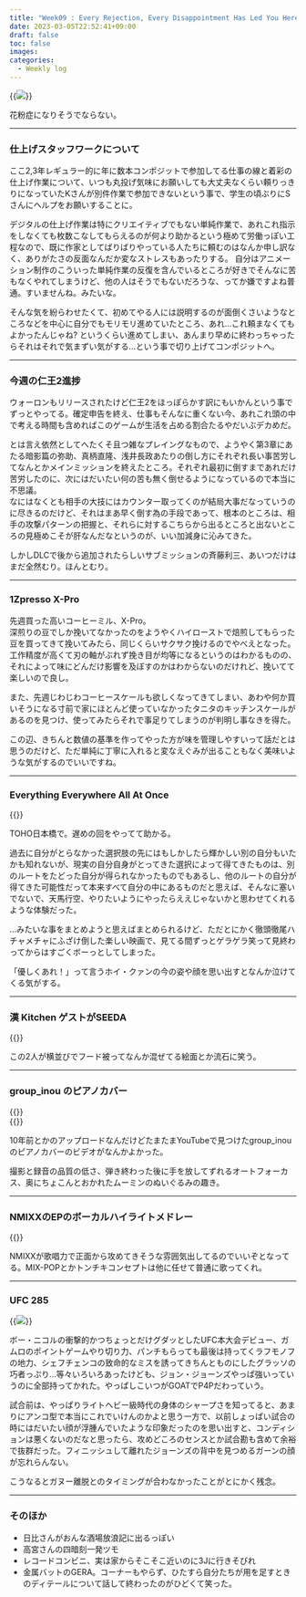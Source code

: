 ```yaml
---
title: "Week09 : Every Rejection, Every Disappointment Has Led You Here"
date: 2023-03-05T22:52:41+09:00
draft: false
toc: false
images:
categories:
  - Weekly log
---
```


{{<image src="/images/images/230302.webp">}}

花粉症になりそうでならない。

<!--more-->

---

### 仕上げスタッフワークについて

ここ2,3年レギュラー的に年に数本コンポジットで参加してる仕事の線と着彩の仕上げ作業について、いつも丸投げ気味にお願いしても大丈夫なくらい頼りっきりになっていたKさんが別件作業で参加できないという事で、学生の頃ぶりにSさんにヘルプをお願いすることに。

デジタルの仕上げ作業は特にクリエイティブでもない単純作業で、あれこれ指示をしなくても枚数こなしてもらえるのが何より助かるという極めて労働っぽい工程なので、既に作家としてばりばりやっている人たちに頼むのはなんか申し訳なく、ありがたさの反面なんだか変なストレスもあったりする。
自分はアニメーション制作のこういった単純作業の反復を含んでいるところが好きでそんなに苦もなくやれてしまうけど、他の人はそうでもないだろうな、ってか嫌ですよね普通。すいませんね。みたいな。

そんな気を紛らわせたくて、初めてやる人には説明するのが面倒くさいようなところなどを中心に自分でもモリモリ進めていたところ、あれ…これ頼まなくてもよかったんじゃね? というくらい進めてしまい、あんまり早めに終わっちゃったらそれはそれで気まずい気がする…という事で切り上げてコンポジットへ。

---

### 今週の仁王2進捗

ウォーロンもリリースされたけど仁王2をほっぽらかす訳にもいかんという事でずっとやってる。確定申告を終え、仕事もそんなに重くない今、あれこれ頭の中で考える時間も含めればこのゲームが生活を占める割合たるやだいぶデカめだ。

とは言え依然としてへたくそ且つ雑なプレイングなもので、ようやく第3章にあたる暗影篇の弥助、真柄直隆、浅井長政あたりの倒し方にそれぞれ長い事苦労してなんとかメインミッションを終えたところ。それぞれ最初に倒すまであれだけ苦労したのに、次にはだいたい何の苦も無く倒せるようになっているので本当に不思議。  
なにはなくとも相手の大技にはカウンター取ってくのが結局大事だなっていうのに尽きるのだけど、それはまあ早く倒す為の手段であって、根本のところは、相手の攻撃パターンの把握と、それらに対するこちらから出るところと出ないところの見極めこそが肝なんだなというのが、いい加減身に沁みてきた。

しかしDLCで後から追加されたらしいサブミッションの斉藤利三、あいつだけはまだ全然むり。ほんとむり。

---

### 1Zpresso X-Pro

先週買った高いコーヒーミル、X-Pro。  
深煎りの豆でしか挽いてなかったのをようやくハイローストで焙煎してもらった豆を買ってきて挽いてみたら、同じくらいサクサク挽けるのでやべえとなった。  
工作精度が高くて刃の軸がぶれず挽き目が均等になるというのはわかるものの、それによって味にどんだけ影響を及ぼすのかはわからないのだけれど、挽いてて楽しいので良し。

また、先週じわじわコーヒースケールも欲しくなってきてしまい、あわや何か買いそうになる寸前で家にほとんど使っていなかったタニタのキッチンスケールがあるのを見つけ、使ってみたらそれで事足りてしまうのが判明し事なきを得た。

この辺、きちんと数値の基準を作ってやった方が味を管理しやすいって話だとは思うのだけど、ただ単純に丁寧に入れると変なえぐみが出ることもなく美味いような気がするのでいいですね。

---

### Everything Everywhere All At Once

{{<youtube wxN1T1uxQ2g>}}

TOHO日本橋で。遅めの回をやってて助かる。

過去に自分がとらなかった選択肢の先にはもしかしたら輝かしい別の自分もいたかも知れないが、現実の自分自身がとってきた選択によって得てきたものは、別のルートをたどった自分が得られなかったものでもあるし、他のルートの自分が得てきた可能性だって本来すべて自分の中にあるものだと思えば、そんなに塞いでないで、天馬行空、やりたいようにやったらええじゃないかと思わせてくれるような体験だった。

…みたいな事をまとめようと思えばまとめられるけど、ただとにかく徹頭徹尾ハチャメチャにふざけ倒した楽しい映画で、見てる間ずっとゲラゲラ笑って見終わってからはすごくボーっとしてしまった。

「優しくあれ！」って言うホイ・クァンの今の姿や顔を思い出すとなんか泣けてくる気がする。

---

### ****漢 Kitchen ゲストがSEEDA****

{{<youtube E5vz4zpCclE>}}

この2人が横並びでフード被ってなんか混ぜてる絵面とか流石に笑う。

---

### group_inou のピアノカバー

{{<youtube oQ0ihjF18Eg>}}  
{{<youtube VO50rJS9vv0>}}

10年前とかのアップロードなんだけどたまたまYouTubeで見つけたgroup_inouのピアノカバーのビデオがなんかよかった。

撮影と録音の品質の低さ、弾き終わった後に手を放してずれるオートフォーカス、奥にちょこんとおかれたムーミンのぬいぐるみの趣き。

---

### NMIXXのEPのボーカルハイライトメドレー

{{<youtube qQh6AobA5L0>}}

NMIXXが歌唱力で正面から攻めてきそうな雰囲気出してるのでいいぞとなってる。MIX-POPとかトンチキコンセプトは他に任せて普通に歌ってくれ。

---

### UFC 285

{{<image src="/images/2023/0305_ufc285.webp">}}

ボー・ニコルの衝撃的かつちょっとだけグダッとしたUFC本大会デビュー、ガムロのポイントゲームやり切り力、パンチもらっても最後は持ってくラフモノフの地力、シェフチェンコの致命的なミスを誘ってきちんとものにしたグラッソの巧者っぷり…等々いろいろあったけども、ジョン・ジョーンズやっぱ強いっていうのに全部持ってかれた。やっぱしこいつがGOATでP4Pだわっていう。

試合前は、やっぱりライトヘビー級時代の身体のシャープさを知ってると、あまりにアンコ型で本当にこれでいけんのかよと思う一方で、以前しょっぱい試合の時にはだいたい顔が浮腫んでいたような印象だったのを思い出すと、コンディションは悪くないのだなと思ったら、攻めどころのセンスとか試合勘も含めて余裕で抜群だった。フィニッシュして離れたジョーンズの背中を見つめるガーンの顔が忘れらんない。

こうなるとガヌー離脱とのタイミングが合わなかったことがとにかく残念。

---

### そのほか

- 日比さんがおんな酒場放浪記に出るっぽい
- 高宮さんの四暗刻一発ツモ
- レコードコンビニ、実は家からそこそこ近いのに3Jに行きそびれ
- 金属バットのGERA。コーナーもやらず、ひたすら自分たちが用を足すときのディテールについて話して終わったのがひどくて笑った。
